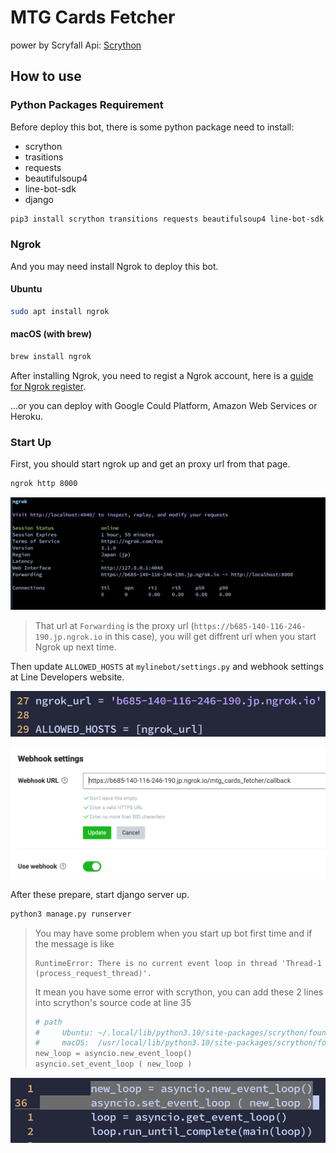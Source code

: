 # MTG Cards Fetcher

power by Scryfall Api: [Scrython](https://github.com/NandaScott/Scrython)

## How to use

### Python Packages Requirement

Before deploy this bot, there is some python package need to install:
 - scrython
 - trasitions
 - requests
 - beautifulsoup4
 - line-bot-sdk
 - django

```sh
pip3 install scrython transitions requests beautifulsoup4 line-bot-sdk django
```

### Ngrok

And you may need install Ngrok to deploy this bot. 

#### Ubuntu

```sh
sudo apt install ngrok
```

#### macOS (with brew)

```sh
brew install ngrok
```

After installing Ngrok, you need to regist a Ngrok account, here is a [guide for Ngrok register](https://ngrok.com/docs/getting-started).

...or you can deploy with Google Could Platform, Amazon Web Services or Heroku.


### Start Up

First, you should start ngrok up and get an proxy url from that page.

```sh
ngrok http 8000
```

![](picture/ngrok.png)

> That url at `Forwarding` is the proxy url (`https://b685-140-116-246-190.jp.ngrok.io` in this case), you will get diffrent url when you start Ngrok up next time.

Then update `ALLOWED_HOSTS` at `mylinebot/settings.py` and webhook settings at Line Developers website.

![](picture/urls.png)

![](picture/line_dev.png)

After these prepare, start django server up.
```sh
python3 manage.py runserver
```

> You may have some problem when you start up bot first time and if the message is like
> ```
> RuntimeError: There is no current event loop in thread 'Thread-1 (process_request_thread)'.
> ```
> It mean you have some error with scrython, you can add these 2 lines into scrython's source code at line 35
> ```py
> # path
> #		Ubuntu: ~/.local/lib/python3.10/site-packages/scrython/foundation.py
> #		macOS:	/usr/local/lib/python3.10/site-packages/scrython/foundation.py
> new_loop = asyncio.new_event_loop()
> asyncio.set_event_loop ( new_loop )
> ```

![](picture/scrython.png)
